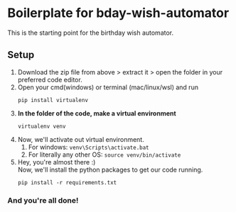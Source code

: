 # Boilerplate for bday-wish-automator
This is the starting point for the birthday wish automator.

## Setup
1. Download the zip file from above > extract it > open the folder in your preferred code editor.
2. Open your cmd(windows) or terminal (mac/linux/wsl) and run
    ```
    pip install virtualenv
    ```
3. **In the folder of the code, make a virtual environment** 
   ```
   virtualenv venv
   ```
4. Now, we'll activate out virtual environment.
   1. For windows: ```venv\Scripts\activate.bat```
   2. For literally any other OS: ```source venv/bin/activate```
5. Hey, you're almost there :)   
    Now, we'll install the python packages to get our code running.
    ```
    pip install -r requirements.txt
    ```
### And you're all done!